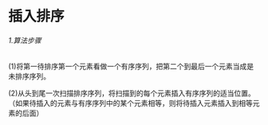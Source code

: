 # 插入排序

###### 1.算法步骤

(1)将第一待排序第一个元素看做一个有序序列，把第二个到最后一个元素当成是未排序序列。

(2)从头到尾一次扫描排序序列，将扫描到的每个元素插入有序序列的适当位置。（如果待插入的元素与有序序列中的某个元素相等，则将待插入元素插入到相等元素的后面）
